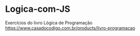 # Logica-com-JS
Exercícios do livro
Lógica de Programação<br />
https://www.casadocodigo.com.br/products/livro-programacao
